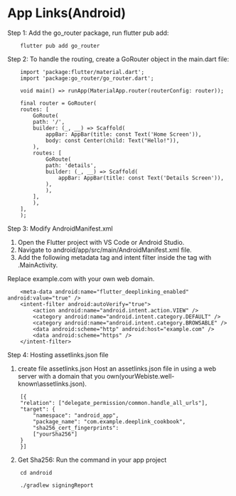 # App Links(Android)

Step 1: Add the go_router package, run flutter pub add:

```
    flutter pub add go_router
```

Step 2: To handle the routing, create a GoRouter object in the main.dart file:

```
    import 'package:flutter/material.dart';
    import 'package:go_router/go_router.dart';

    void main() => runApp(MaterialApp.router(routerConfig: router));

    final router = GoRouter(
    routes: [
        GoRoute(
        path: '/',
        builder: (_, __) => Scaffold(
            appBar: AppBar(title: const Text('Home Screen')),
            body: const Center(child: Text("Hello!")),
        ),
        routes: [
            GoRoute(
            path: 'details',
            builder: (_, __) => Scaffold(
                appBar: AppBar(title: const Text('Details Screen')),
            ),
            ),
        ],
        ),
    ],
    );
```

Step 3: Modify AndroidManifest.xml

1. Open the Flutter project with VS Code or Android Studio.
2. Navigate to android/app/src/main/AndroidManifest.xml file.
3. Add the following metadata tag and intent filter inside the <activity> tag with .MainActivity.

Replace example.com with your own web domain.

```
    <meta-data android:name="flutter_deeplinking_enabled" android:value="true" />
    <intent-filter android:autoVerify="true">
        <action android:name="android.intent.action.VIEW" />
        <category android:name="android.intent.category.DEFAULT" />
        <category android:name="android.intent.category.BROWSABLE" />
        <data android:scheme="http" android:host="example.com" />
        <data android:scheme="https" />
    </intent-filter>
```

Step 4: Hosting assetlinks.json file

1. create file assetlinks.json
   Host an assetlinks.json file in using a web server with a domain that you own(yourWebiste\.well-known\assetlinks.json).

```
    [{
    "relation": ["delegate_permission/common.handle_all_urls"],
    "target": {
        "namespace": "android_app",
        "package_name": "com.example.deeplink_cookbook",
        "sha256_cert_fingerprints":
        ["yourSha256"]
    }
    }]
```

2. Get Sha256:
   Run the command in your app project

```
    cd android
```

```
    ./gradlew signingReport
```
